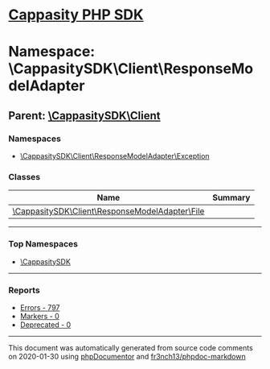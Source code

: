 # [Cappasity PHP SDK](../home.md)

# Namespace: \CappasitySDK\Client\ResponseModelAdapter
## Parent: [\CappasitySDK\Client](../namespaces/CappasitySDK.Client.md)
### Namespaces
* [\CappasitySDK\Client\ResponseModelAdapter\Exception](../namespaces/CappasitySDK.Client.ResponseModelAdapter.Exception.md)
### Classes
| Name | Summary |
| ---- | ------- |
| [\CappasitySDK\Client\ResponseModelAdapter\File](../classes/CappasitySDK.Client.ResponseModelAdapter.File.md) |  |

---

### Top Namespaces

* [\CappasitySDK](../namespaces/CappasitySDK.html.md)

---

### Reports
* [Errors - 797](../reports/errors.md)
* [Markers - 0](../reports/markers.md)
* [Deprecated - 0](../reports/deprecated.md)

---

This document was automatically generated from source code comments on 2020-01-30 using [phpDocumentor](http://www.phpdoc.org/) and [fr3nch13/phpdoc-markdown](https://github.com/fr3nch13/phpdoc-markdown)
